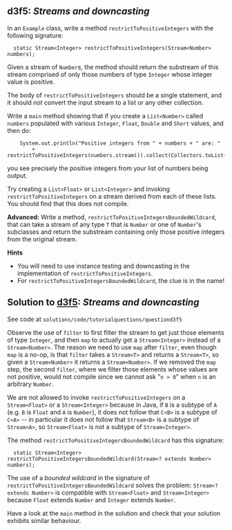 ## d3f5: *Streams and downcasting*

In an `Example` class, write a method `restrictToPositiveIntegers` with the following signature:

      static Stream<Integer> restrictToPositiveIntegers(Stream<Number> numbers);
      
Given a stream of `Number`s, the method should return the substream of this stream comprised of only those numbers of type `Integer` whose integer value is positive.

The body of `restrictToPositiveIntegers` should be a single statement, and it should *not* convert the input stream to a list or any other collection.

Write a `main` method showing that if you create a `List<Number>` called `numbers` populated with various `Integer`, `Float`, `Double` and `Short` values, and then do:

        System.out.println("Positive integers from " + numbers + " are: "
            + restrictToPositiveIntegers(numbers.stream()).collect(Collectors.toList()));

you see precisely the positive integers from your list of numbers being output.

Try creating a `List<Float>` or `List<Integer>` and invoking `restrictToPositiveIntegers` on a stream derived from each of these lists.  You should find that this does not compile.

**Advanced:** Write a method, `restrictToPositiveIntegersBoundedWildcard`, that can take a stream of any type `T` that is `Number` or one of `Number`'s subclasses and return the substream containing only those positive integers from the original stream.

**Hints**

* You will need to use instance testing and downcasting in the implementation of `restrictToPositiveIntegers`.
* For `restrictToPositiveIntegersBoundedWildcard`, the clue is in the name!

## Solution to [d3f5](../questions/d3f5): *Streams and downcasting*

See code at `solutions/code/tutorialquestions/questiond3f5`

Observe the use of `filter` to first filter the stream to get just those elements of type `Integer`, and then `map` to actually get a `Stream<Integer>` instead of a `Stream<Number>`.  The reason we need to use `map` after `filter`, even though `map` is a no-op, is that `filter` takes a `Stream<T>` and returns a `Stream<T>`, so given a `Stream<Number>` it returns a `Stream<Number>`.  If we removed the `map` step, the second `filter`, where we filter those elements whose values are not positive, would not compile since we cannot ask "`n > 0`" when `n` is an arbitrary `Number`.

We are not allowed to invoke `restrictToPositiveIntegers` on a `Stream<Float>` or a `Stream<Integer>` because in Java, if `B` is a subtype of `A` (e.g. `B` is `Float` and `A` is `Number`), it does not follow that `C<B>` is a subtype of `C<A>` -- in particular it does not follow that `Stream<B>` is a subtype of `Stream<A>`, so `Stream<Float>` is not a subtype of `Stream<Integer>`.

The method `restrictToPositiveIntegersBoundedWildcard` has this signature:

      static Stream<Integer> restrictToPositiveIntegersBoundedWildcard(Stream<? extends Number> numbers);

The use of a *bounded wildcard* in the signature of `restrictToPositiveIntegersBoundedWildcard` solves the problem: `Stream<? extends Number>` is compatible with `Stream<Float>` and `Stream<Integer>` because `Float` extends `Number` and `Integer` extends `Number`.

Have a look at the `main` method in the solution and check that your solution exhibits similar behaviour.